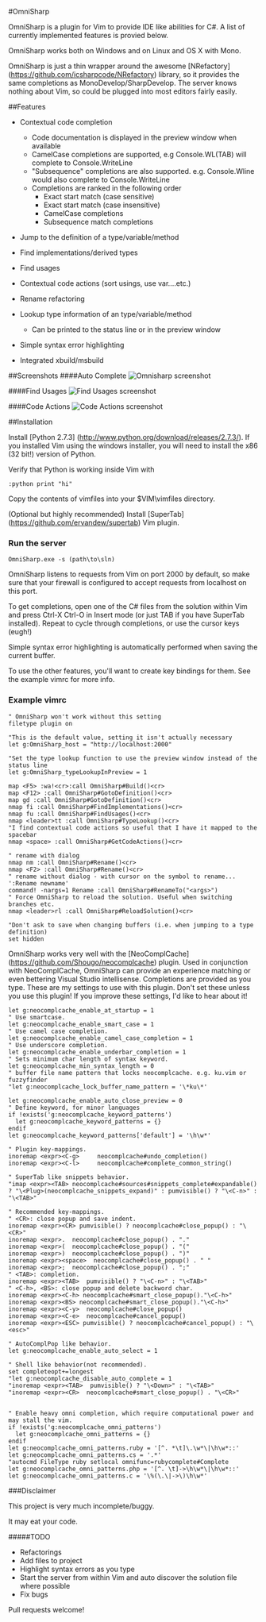 #OmniSharp

OmniSharp is a plugin for Vim to provide IDE like abilities for C#. A list of currently implemented features is provied below.

OmniSharp works both on Windows and on Linux and OS X with Mono.

OmniSharp is just a thin wrapper around the awesome [NRefactory] (https://github.com/icsharpcode/NRefactory) library, so it provides the same
completions as MonoDevelop/SharpDevelop. The server knows nothing about Vim, so could be plugged into most editors fairly easily.

##Features

* Contextual code completion
	* Code documentation is displayed in the preview window when available
	* CamelCase completions are supported, e.g Console.WL(TAB) will complete to Console.WriteLine
	* "Subsequence" completions are also supported. e.g. Console.Wline would also complete to Console.WriteLine
	* Completions are ranked in the following order
		* Exact start match (case sensitive)
		* Exact start match (case insensitive)
		* CamelCase completions
		* Subsequence match completions

* Jump to the definition of a type/variable/method
* Find implementations/derived types
* Find usages
* Contextual code actions (sort usings, use var....etc.)
* Rename refactoring
* Lookup type information of an type/variable/method
	* Can be printed to the status line or in the preview window
* Simple syntax error highlighting
* Integrated xbuild/msbuild


##Screenshots
####Auto Complete
![Omnisharp screenshot](https://raw.github.com/nosami/Omnisharp/gh-pages/Omnisharp.png)

####Find Usages
![Find Usages screenshot](https://raw.github.com/nosami/Omnisharp/gh-pages/FindUsages.png)

####Code Actions
![Code Actions screenshot](https://raw.github.com/nosami/Omnisharp/gh-pages/CodeActions.png)

##Installation

Install [Python 2.7.3] (http://www.python.org/download/releases/2.7.3/). If you installed Vim using the windows installer, you will need to install the x86 (32 bit!) version of Python.

Verify that Python is working inside Vim with 

```vim
:python print "hi"
```

Copy the contents of vimfiles into your $VIM\vimfiles directory.

(Optional but highly recommended) Install [SuperTab] (https://github.com/ervandew/supertab) Vim plugin.

### Run the server

	OmniSharp.exe -s (path\to\sln)

OmniSharp listens to requests from Vim on port 2000 by default, so make sure that your firewall is configured to accept requests from localhost on this port.

To get completions, open one of the C# files from the solution within Vim and press Ctrl-X Ctrl-O in Insert mode (or just TAB if you have SuperTab installed). 
Repeat to cycle through completions, or use the cursor keys (eugh!)

Simple syntax error highlighting is automatically performed when saving the current buffer.

To use the other features, you'll want to create key bindings for them. See the example vimrc for more info.



### Example vimrc

```vim
" OmniSharp won't work without this setting
filetype plugin on

"This is the default value, setting it isn't actually necessary
let g:OmniSharp_host = "http://localhost:2000"

"Set the type lookup function to use the preview window instead of the status line
let g:OmniSharp_typeLookupInPreview = 1

map <F5> :wa!<cr>:call OmniSharp#Build()<cr>
map <F12> :call OmniSharp#GotoDefinition()<cr>
map gd :call OmniSharp#GotoDefinition()<cr>
nmap fi :call OmniSharp#FindImplementations()<cr>
nmap fu :call OmniSharp#FindUsages()<cr>
nmap <leader>tt :call OmniSharp#TypeLookup()<cr>
"I find contextual code actions so useful that I have it mapped to the spacebar
nmap <space> :call OmniSharp#GetCodeActions()<cr>

" rename with dialog
nmap nm :call OmniSharp#Rename()<cr>
nmap <F2> :call OmniSharp#Rename()<cr>      
" rename without dialog - with cursor on the symbol to rename... ':Rename newname'
command! -nargs=1 Rename :call OmniSharp#RenameTo("<args>")
" Force OmniSharp to reload the solution. Useful when switching branches etc.
nmap <leader>rl :call OmniSharp#ReloadSolution()<cr>

"Don't ask to save when changing buffers (i.e. when jumping to a type definition)
set hidden
```

OmniSharp works very well with the [NeoComplCache] (https://github.com/Shougo/neocomplcache) plugin. Used in conjunction with
NeoComplCache, OmniSharp can provide an experience matching or even bettering
Visual Studio intellisense. Completions are provided as you type.
These are my settings to use with this plugin. Don't set these unless you use this plugin! 
If you improve these settings, I'd like to hear about it!

```vim
let g:neocomplcache_enable_at_startup = 1
" Use smartcase.
let g:neocomplcache_enable_smart_case = 1
" Use camel case completion.
let g:neocomplcache_enable_camel_case_completion = 1
" Use underscore completion.
let g:neocomplcache_enable_underbar_completion = 1
" Sets minimum char length of syntax keyword.
let g:neocomplcache_min_syntax_length = 0
" buffer file name pattern that locks neocomplcache. e.g. ku.vim or fuzzyfinder 
"let g:neocomplcache_lock_buffer_name_pattern = '\*ku\*'

let g:neocomplcache_enable_auto_close_preview = 0
" Define keyword, for minor languages
if !exists('g:neocomplcache_keyword_patterns')
  let g:neocomplcache_keyword_patterns = {}
endif
let g:neocomplcache_keyword_patterns['default'] = '\h\w*'

" Plugin key-mappings.
inoremap <expr><C-g>     neocomplcache#undo_completion()
inoremap <expr><C-l>     neocomplcache#complete_common_string()

" SuperTab like snippets behavior.
"imap <expr><TAB> neocomplcache#sources#snippets_complete#expandable() ? "\<Plug>(neocomplcache_snippets_expand)" : pumvisible() ? "\<C-n>" : "\<TAB>"

" Recommended key-mappings.
" <CR>: close popup and save indent.
inoremap <expr><CR> pumvisible() ? neocomplcache#close_popup() : "\<CR>"
inoremap <expr>.  neocomplcache#close_popup() . "."
inoremap <expr>(  neocomplcache#close_popup() . "("
inoremap <expr>)  neocomplcache#close_popup() . ")"
inoremap <expr><space>  neocomplcache#close_popup() . " "
inoremap <expr>;  neocomplcache#close_popup() . ";"
" <TAB>: completion.
inoremap <expr><TAB>  pumvisible() ? "\<C-n>" : "\<TAB>"
" <C-h>, <BS>: close popup and delete backword char.
inoremap <expr><C-h> neocomplcache#smart_close_popup()."\<C-h>"
inoremap <expr><BS> neocomplcache#smart_close_popup()."\<C-h>"
inoremap <expr><C-y>  neocomplcache#close_popup()
inoremap <expr><C-e>  neocomplcache#cancel_popup()
inoremap <expr><ESC> pumvisible() ? neocomplcache#cancel_popup() : "\<esc>"

" AutoComplPop like behavior.
let g:neocomplcache_enable_auto_select = 1

" Shell like behavior(not recommended).
set completeopt+=longest
"let g:neocomplcache_disable_auto_complete = 1
"inoremap <expr><TAB>  pumvisible() ? "\<Down>" : "\<TAB>"
"inoremap <expr><CR>  neocomplcache#smart_close_popup() . "\<CR>"


" Enable heavy omni completion, which require computational power and may stall the vim. 
if !exists('g:neocomplcache_omni_patterns')
  let g:neocomplcache_omni_patterns = {}
endif
let g:neocomplcache_omni_patterns.ruby = '[^. *\t]\.\w*\|\h\w*::'
let g:neocomplcache_omni_patterns.cs = '.*'
"autocmd FileType ruby setlocal omnifunc=rubycomplete#Complete
let g:neocomplcache_omni_patterns.php = '[^. \t]->\h\w*\|\h\w*::'
let g:neocomplcache_omni_patterns.c = '\%(\.\|->\)\h\w*'
```

###Disclaimer

This project is very much incomplete/buggy. 

It may eat your code.


#####TODO

- Refactorings
- Add files to project
- Highlight syntax errors as you type
- Start the server from within Vim and auto discover the solution file where possible
- Fix bugs

Pull requests welcome!

